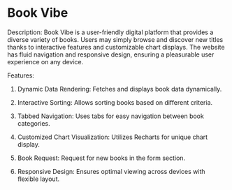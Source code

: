 # Book Vibe

Description: Book Vibe is a user-friendly digital platform that provides a diverse variety of books. Users may simply browse and discover new titles thanks to interactive features and customizable chart displays. The website has fluid navigation and responsive design, ensuring a pleasurable user experience on any device.

Features:

1. Dynamic Data Rendering: Fetches and displays book data dynamically.

2. Interactive Sorting: Allows sorting books based on different criteria.

3. Tabbed Navigation: Uses tabs for easy navigation between book categories.

4. Customized Chart Visualization: Utilizes Recharts for unique chart display.
  
5. Book Request: Request for new books in the form section.

6. Responsive Design: Ensures optimal viewing across devices with flexible layout.
